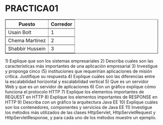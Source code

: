 # PRACTICA01

<table border=»1″>

<tr>

<th>Puesto</th>

<th>Corredor</th>

</tr>

<tr>

<td>Usain Bolt</td>

<td>1</td>

</tr>

<tr>

<td>Chema Martinez</td>

<td>2</td>

</tr>

<tr>

<td>Shabbir Hussein</td>

<td>3</td>

</tr>

</table>
1) Explique que son los sistemas empresariales
2) Describa cuales son las características más importantes de una aplicación empresarial
3) Investigue y proponga cinco (5) instituciones que requerirían aplicaciones de misión crítica.
Justifique su respuesta
4) Explique cuáles son las diferencias entre la escalabilidad horizontal y escalabilidad vertical
5) Que es un servidor Web y que es un servidor de aplicaciones
6) Con un gráfico explique cómo funciona el protocolo HTTP
7) Explique los elementos importantes de REQUEST en HTTP
8) Explique los elementos importantes de RESPONSE en HTTP
9) Describa con un gráfico la arquitectura Java EE
10) Explique cuáles son los contenedores, componentes y servicios de Java EE
11) Investigue los métodos más utilizados de las clases HttpServlet, HttpServletRequest y
HttpServletResponse, y para cada uno de los métodos muestre un ejemplo.

